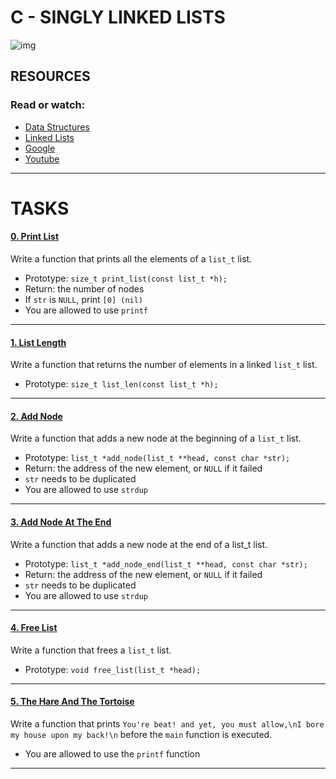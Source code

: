 # C - SINGLY LINKED LISTS

![img](https://miro.medium.com/max/953/1*elJncKhH_P9oQglfI1aVQA.png)

## RESOURCES

### Read or watch:
- [Data Structures](https://intranet.hbtn.io/concepts/889)
- [Linked Lists](https://intranet.hbtn.io/rltoken/cg9u72K8oC40BifREzmx0g)
- [Google](https://intranet.hbtn.io/rltoken/cOmrDflypepm1-sgGIXjNA)
- [Youtube](https://intranet.hbtn.io/rltoken/6CP1oqEpl5hd1j18fusEEQ)

----------------------
# TASKS

#### [0. Print List](https://github.com/MathieuMorel62/holbertonschool-low_level_programming/blob/master/singly_linked_lists/0-print_list.c)

Write a function that prints all the elements of a `list_t` list.

- Prototype: `size_t print_list(const list_t *h);`
- Return: the number of nodes
- If `str` is `NULL`, print `[0] (nil)`
- You are allowed to use `printf`

---------------------

#### [1. List Length](https://github.com/MathieuMorel62/holbertonschool-low_level_programming/blob/master/singly_linked_lists/1-list_len.c)

Write a function that returns the number of elements in a linked `list_t` list.

- Prototype: `size_t list_len(const list_t *h);`

---------------------

#### [2. Add Node](https://github.com/MathieuMorel62/holbertonschool-low_level_programming/blob/master/singly_linked_lists/2-add_node.c)

Write a function that adds a new node at the beginning of a `list_t` list.

- Prototype: `list_t *add_node(list_t **head, const char *str);`
- Return: the address of the new element, or `NULL` if it failed
- `str` needs to be duplicated
- You are allowed to use `strdup`

--------------------

#### [3. Add Node At The End](https://github.com/MathieuMorel62/holbertonschool-low_level_programming/blob/master/singly_linked_lists/3-add_node_end.c)

Write a function that adds a new node at the end of a list_t list.

- Prototype: `list_t *add_node_end(list_t **head, const char *str);`
- Return: the address of the new element, or `NULL` if it failed
- `str` needs to be duplicated
- You are allowed to use `strdup`

-----------------------

#### [4. Free List](https://github.com/MathieuMorel62/holbertonschool-low_level_programming/blob/master/singly_linked_lists/4-free_list.c)

Write a function that frees a `list_t` list.

- Prototype: `void free_list(list_t *head);`

------------------------

#### [5. The Hare And The Tortoise](https://github.com/MathieuMorel62/holbertonschool-low_level_programming/blob/master/singly_linked_lists/100-first.c)

Write a function that prints `You're beat! and yet, you must allow,\nI bore my house upon my back!\n` before the `main` function is executed.

- You are allowed to use the `printf` function

-----------------------
